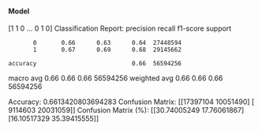 #### Model
[1 1 0 ... 0 1 0]
Classification Report:
              precision    recall  f1-score   support

           0       0.66      0.63      0.64  27448594
           1       0.67      0.69      0.68  29145662

    accuracy                           0.66  56594256
   macro avg       0.66      0.66      0.66  56594256
weighted avg       0.66      0.66      0.66  56594256

Accuracy: 0.6613420803694283
Confusion Matrix:
[[17397104 10051490]
 [ 9114603 20031059]]
Confusion Matrix (%):
[[30.74005249 17.76061867]
 [16.10517329 35.39415555]]
